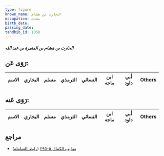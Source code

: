 ```yaml
---
type: figure
known_name: الحارث بن هشام
occupation: محدث
birth_date:
passing_date:
tahdhib_id: 1050
---
```

##### الحارث بن هشام بن المغيرة بن عبد الله

## رَوَى عَن:
| الاسم | البخاري | مسلم | الترمذي | النسائي | ابن ماجه | أبي داود | Others |
| ----- | ------- | ---- | ------- | ------- | -------- | -------- | ------ |
## رَوَى عَنه:
| الاسم | البخاري | مسلم | الترمذي | النسائي | ابن ماجه | أبي داود | Others |
| ----- | ------- | ---- | ------- | ------- | -------- | -------- | ------ |
## مراجع
- [تهذيب الكمال ٥-٢٩٥](obsidian://open?vault=Tahdhib-al-Kamal&file=Figures/١٠٥٠-الحارث%20بن%20هشام%20بن%20المغيرة%20بن%20عبد%20الله) ([رابط الشاملة](https://shamela.ws/book/3722/2373))
